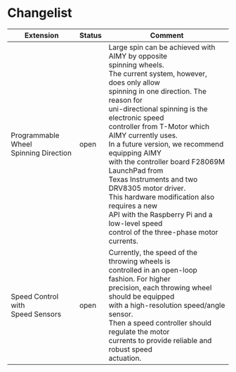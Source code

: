 # Changelist

| Extension | Status | Comment |
|---|---|---|
| Programmable Wheel <br>Spinning Direction | open | Large spin can be achieved with AIMY by opposite <br>spinning wheels.<br>The current system, however, does only allow <br>spinning in one direction. The reason for <br>uni-directional spinning is the electronic speed <br>controller from T-Motor which AIMY currently uses. <br>In a future version, we recommend equipping AIMY <br>with the controller board F28069M LaunchPad from <br>Texas Instruments and two DRV8305 motor driver.<br>This hardware modification also requires a new <br>API with the Raspberry Pi and a low-level speed <br>control of the three-phase motor currents. |
| Speed Control with <br>Speed Sensors | open | Currently, the speed of the throwing wheels is <br>controlled in an open-loop fashion. For higher <br>precision, each throwing wheel should be equipped <br>with a high-resolution speed/angle sensor. <br>Then a speed controller should regulate the motor <br>currents to provide reliable and robust speed <br>actuation. |
